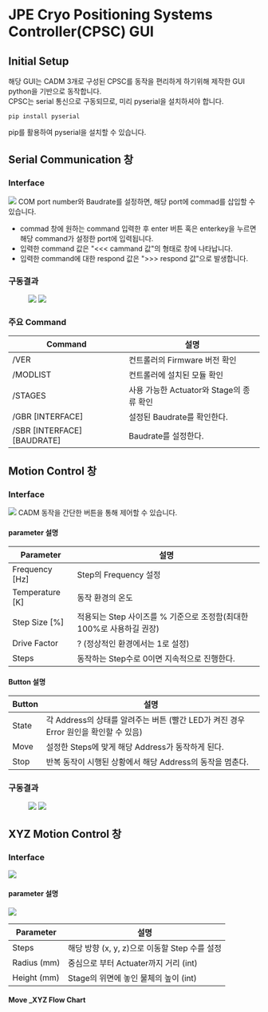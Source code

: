 JPE Cryo Positioning Systems Controller(CPSC) GUI
=================================================================

Initial Setup
-----------------------------------------------------------------
해당 GUI는 CADM 3개로 구성된 CPSC를 동작을 편리하게 하기위해 제작한 GUI python을 기반으로 동작합니다. \
CPSC는 serial 통신으로 구동되므로, 미리 pyserial을 설치하셔야 합니다.
    
    pip install pyserial

pip를 활용하여 pyserial을 설치할 수 있습니다.

 Serial Communication 창
------------------------------------------------------------------
### Interface
<img src="image/JPE Controller_1.PNG">
COM port number와 Baudrate를 설정하면, 해당 port에 commad를 삽입할 수  있습니다. 

- commad 창에 원하는 command 입력한 후 enter 버튼 혹은 enterkey을 누르면 해당 command가 설정한 port에 입력됩니다.
- 입력한 command 값은 "<<< cammand 값"의 형태로 창에 나타납니다.
- 입력한 command에 대한 respond 값은 ">>> respond 값"으로 발생합니다.

### 구동결과
<figure class="half">  
<a href="link"><img src="image/JPE Controller 구동 확인_1.PNG"></a>  
<a href="link"><img src="image/JPE Controller 구동 확인_ERROR_1.PNG"></a> </figure>

### 주요 Command
|Command|설명|
|---------------|-------------------------------------------|
|/VER| 컨트롤러의 Firmware 버전 확인|
|/MODLIST | 컨트롤러에 설치된 모듈 확인|
|/STAGES | 사용 가능한 Actuator와 Stage의 종류 확인|
|/GBR [INTERFACE]| 설정된 Baudrate를 확인한다.|
|/SBR [INTERFACE] [BAUDRATE]| Baudrate를 설정한다.|

Motion Control 창
---------------------------------------------------------
### Interface
<img src="image/JPE Controller_2.png">
CADM 동작을 간단한 버튼을 통해 제어할 수 있습니다.

#### parameter 설명
|Parameter|설명|
|---------------|-------------------------------------------|
|Frequency [Hz] |Step의 Frequency 설정|
|Temperature [K]|동작 환경의 온도|
|Step Size [%]  |적용되는 Step 사이즈를 % 기준으로 조정함(최대한 100%로 사용하길 권장)|
|Drive Factor   |? (정상적인 환경에서는 1로 설정)|
|Steps| 동작하는 Step수로 0이면 지속적으로 진행한다.|

#### Button 설명
|Button |설명|
|---------------|-------------------------------------------|
|State |각 Address의 상태를 알려주는 버튼 (빨간 LED가 켜진 경우 Error 원인을 확인할 수 있음)|
|Move|설정한 Steps에 맞게 해당 Address가 동작하게 된다.|
|Stop |반복 동작이 시행된 상황에서 해당 Address의 동작을 멈춘다.|

### 구동결과
<figure class="half">  
<a href="link"><img src="image/JPE Controller 구동 확인_2.PNG"></a>  
<a href="link"><img src="image/오실로스코프 측정결과.jpg"></a> </figure>

XYZ Motion Control 창
---------------------------------------------------------
### Interface
<img src="image/JPE Controller_3.PNG">

#### parameter 설명
<img src="image/Stage_Image.png">

|Parameter|설명 |
|---------------|-------------------------------------------|
|Steps | 해당 방향 (x, y, z)으로 이동할 Step 수를 설정 |
|Radius (mm) | 중심으로 부터 Actuater까지 거리 (int)|
|Height (mm) | Stage의 위면에 놓인 물체의 높이 (int)|


#### Move _XYZ Flow Chart



